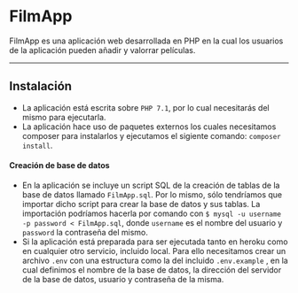 # FilmApp

FilmApp es una aplicación web desarrollada en PHP en la cual los usuarios de la aplicación pueden añadir y valorrar películas.

---

## Instalación 


- La aplicación está escrita sobre `PHP 7.1`, por lo cual necesitarás del mismo para ejecutarla.
- La aplicación hace uso de paquetes externos los cuales necesitamos composer para instalarlos y ejecutamos el sigiente comando: `composer install`.


#### Creación de base de datos
- En la aplicación se incluye un script SQL de la creación de tablas de la base de datos llamado `FilmApp.sql`. Por lo mismo, sólo tendríamos que importar dicho script para crear la base de datos y sus tablas. La importación podríamos hacerla por comando con ```$ mysql -u username -p password < FilmApp.sql```, donde `username` es el nombre del usuario y `password` la contraseña del mismo.
- Si la aplicación está preparada para ser ejecutada tanto en heroku como en cualquier otro servicio, incluido local. Para ello necesitamos crear un archivo `.env` con una estructura como la del incluido `.env.example` , en la cual definimos el nombre de la base de datos, la dirección del servidor de la base de datos, usuario y contraseña de la misma.